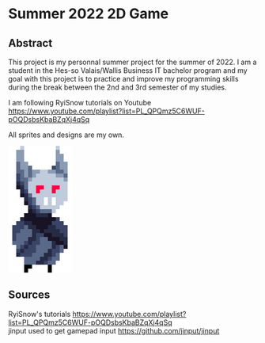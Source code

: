 # Summer 2022 2D Game



## Abstract  

This project is my personnal summer project for the summer of 2022.
I am a student in the Hes-so Valais/Wallis Business IT bachelor program and my goal with this project is to practice and improve my programming skills during the break between the 2nd and 3rd semester of my studies.

I am following RyiSnow tutorials on Youtube https://www.youtube.com/playlist?list=PL_QPQmz5C6WUF-pOQDsbsKbaBZqXj4qSq

All sprites and designs are my own.

![](BatStill.GIF)  


## Sources  
RyiSnow's tutorials https://www.youtube.com/playlist?list=PL_QPQmz5C6WUF-pOQDsbsKbaBZqXj4qSq  
jinput used to get gamepad input https://github.com/jinput/jinput

